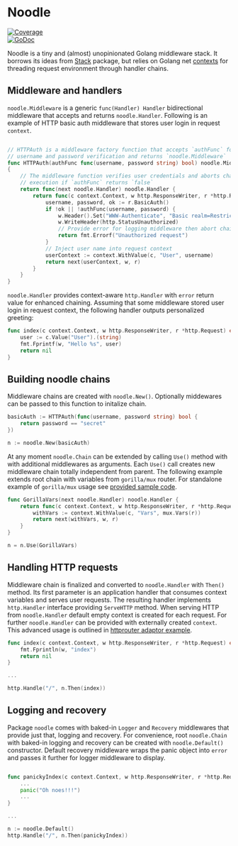 # Noodle


[![Coverage](http://gocover.io/_badge/github.com/andviro/noodle?0)](http://gocover.io/github.com/andviro/noodle)  
[![GoDoc](http://godoc.org/github.com/andviro/noodle?status.png)](http://godoc.org/github.com/andviro/noodle)

Noodle is a tiny and (almost) unopinionated Golang middleware stack. It
borrows its ideas from [Stack](https://github.com/alexedwards/stack.git) 
package, but relies on Golang net 
[contexts](http://godoc.org/golang.org/x/net/context) for threading request 
environment through handler chains.

## Middleware and handlers

`noodle.Middleware` is a generic `func(Handler) Handler` bidirectional 
middleware that accepts and returns `noodle.Handler`. Following is an example 
of HTTP basic auth middleware that stores user login in request `context`.

```go

// HTTPAuth is a middleware factory function that accepts `authFunc` for 
// username and password verification and returns `noodle.Middleware`
func HTTPAuth(authFunc func(username, password string) bool) noodle.Middleware 
{
    // The middleware function verifies user credentials and aborts chain 
    // execution if `authFunc` returns `false`
    return func(next noodle.Handler) noodle.Handler {
        return func(c context.Context, w http.ResponseWriter, r *http.Request) error {
            username, password, ok := r.BasicAuth()
            if !ok || !authFunc(username, password) {
                w.Header().Set("WWW-Authenticate", "Basic realm=Restricted")
                w.WriteHeader(http.StatusUnauthorized)
                // Provide error for logging middleware then abort chain
                return fmt.Errorf("Unauthorized request")
            }
            // Inject user name into request context
            userContext := context.WithValue(c, "User", username)
            return next(userContext, w, r)
        }
    }
}
```

`noodle.Handler` provides context-aware `http.Handler` with `error` return 
value for enhanced chaining. Assuming that some middleware stored user login in 
request context, the following handler outputs personalized greeting:

```go
func index(c context.Context, w http.ResponseWriter, r *http.Request) error {
    user := c.Value("User").(string)
    fmt.Fprintf(w, "Hello %s", user)
    return nil
}
```

## Building noodle chains

Middleware chains are created with `noodle.New()`. Optionally middewares can be 
passed to this function to initalize chain.

```go
basicAuth := HTTPAuth(func(username, password string) bool {
    return password == "secret"
})

n := noodle.New(basicAuth)
```

At any moment `noodle.Chain` can be extended by calling `Use()` method with 
with additional middlewares as arguments. Each `Use()` call creates new 
middleware chain totally independent from parent. The following example extends 
root chain with variables from `gorilla/mux` router. For standalone example of 
`gorilla/mux` usage see [provided sample 
code](https://github.com/andviro/noodle/blob/master/examples/gorilla/main.go).

```go
func GorillaVars(next noodle.Handler) noodle.Handler {
    return func(c context.Context, w http.ResponseWriter, r *http.Request) error {
        withVars := context.WithValue(c, "Vars", mux.Vars(r))
        return next(withVars, w, r)
    }
}

n = n.Use(GorillaVars)
```

## Handling HTTP requests

Middleware chain is finalized and converted to `noodle.Handler` with
`Then()` method. Its first parameter is an application handler that consumes 
context variables and serves user requests. The resulting handler implements
`http.Handler` interface providing `ServeHTTP` method. When serving HTTP from 
`noodle.Handler` default empty context is created for each request. For further 
`noodle.Handler` can be provided with externally created `context`. This 
advanced usage is outlined in [httprouter adaptor 
example](https://github.com/andviro/noodle/blob/master/examples/httprouter/main.go).

```go
func index(c context.Context, w http.ResponseWriter, r *http.Request) error {
    fmt.Fprintln(w, "index")
    return nil
}

...

http.Handle("/", n.Then(index))
```

## Logging and recovery

Package `noodle` comes with baked-in `Logger` and `Recovery` middlewares that 
provide just that, logging and recovery. For convenience, root `noodle.Chain` 
with baked-in logging and recovery can be created with `noodle.Default()` 
constructor. Default recovery middleware wraps the panic object into `error` 
and passes it further for logger middleware to display.

```go

func panickyIndex(c context.Context, w http.ResponseWriter, r *http.Request) error {
    ...
    panic("Oh noes!!!")
    ...
}

...

n := noodle.Default()
http.Handle("/", n.Then(panickyIndex))
```
